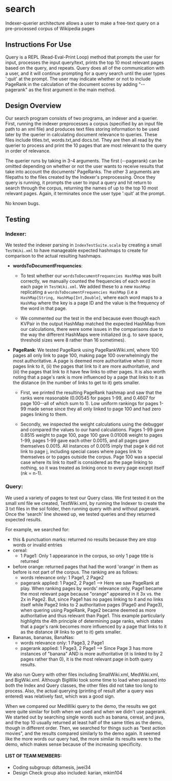 # search
Indexer-querier architecture allows a user to make a free-text query on a pre-processed corpus of Wikipedia pages

## Instructions For Use

Query is a REPL (Read-Eval-Print Loop) method that prompts the user for input,
processes the input query/text, prints the top 10 most relevant pages based on
the query, and repeats. Query does all of the communication
with a user, and it will continue prompting for a query search until the
user types ':quit' at the prompt. The user may indicate whether or not to
include PageRank in the calculation of the document scores by adding
"--pagerank" as the first argument in the main method.


## Design Overview

Our search program consists of two programs, an indexer and a querier. First,
running the indexer preprocesses a corpus (specified by an input file path to
an xml file) and produces text files storing information to be used later by
the querier in calculating document relevance to queries. These files include
titles.txt, words.txt,and docs.txt. They are then all read by the querier to
process and print the 10 pages that are most relevant
to the query in order of relevance.

The querier runs by taking in 3-4 arguments. The first (--pagerank) can be omitted
depending on whether or not the user wants to receive results that take into
account the documents' PageRanks. The other 3 arguments are filepaths to the
files created by the Indexer's preprocessing. Once they query is running, it
prompts the user to input a query and hit return to search through the corpus,
returning the names of up to the top 10 most relevant pages. Again, it
terminates once the user type ':quit' at the prompt.

No known bugs.

## Testing

### **Indexer**: 
We tested the indexer parsing in `IndexTestSuite.scala` by creating a
small `TestWiki.xml` to have manageable expected hashmaps to create for comparison
to the actual resulting hashmaps.
- **wordsToDocumentFrequencies**: 
  - To test whether our `wordsToDocumentFrequencies HashMap` was built correctly,
we manually counted the frequencies of each word in each page in `TestWiki.xml`.
We added these to a new `HashMap` replicating a `wordsToDocumentFrequencies
HashMap` (i.e a `HashMap[String, HashMap[Int,Double]`, where each word maps to
a `HashMap` where the key is a page ID and the value is the frequency of the
word in that page.

  - We commented our the test in the end because even though each KVPair in the
output HashMap matched the expected HashMap from our calculations, there were
some issues in the comparisons due to the way the different HashMaps were
initialized (e.g. to save space, threshold sizes were 8 rather than 16
sometimes).

- **PageRank**: We tested PageRank using PageRankWiki.xml, where 100 pages all only
link to page 100, making page 100 overwhelmingly the most authoritative. A page
is deemed more authoritative when (i) more pages link to it, (ii) the pages that
link to it are more authoritative, and (iii) the pages that link to it have few
links to other pages. It is also worth noting that a page's rank is more
influenced by a page that links to it as the distance (in the number of links
to get to it) gets smaller.

  - First, we printed the resulting PageRank hashmap and saw that the ranks were
reasonable (0.00545 for pages 1-99, and 0.4607 for page 100--all of which sum to
1). Low uniform rankings for pages 1-99 made sense since they all only linked
to page 100 and had zero pages linking to them.

  - Secondly, we inspected the weight calculations using the debugger and compared
the values to our hand calculations. Pages 1-99 gave 0.8515 weight to page 100,
page 100 gave 0.01008 weight to pages 1-99, pages 1-99 gave each other 0.0015,
and all pages gave themselves 0.0015. All instances of 0.0015 imply that page k
did not link to page j, including special cases where pages link to themselves
or to pages outside the corpus. Page 100 was a special case where its link to
itself is considered as the page linking to nothing, so it was treated as
linking once to every page except itself (nk = n-1).

### **Query**: 
We used a variety of pages to test our Query class. We first tested it on the
small xml file we created, TestWiki.xml, by running the Indexer to create the 3
txt files in the sol folder, then running query with and without pagerank.
Once the 'search' line showed up, we tested queries and they returned expected
results. 

For example, we searched for:
- this & punctuation marks: returned no results because they are stop
    words or invalid entries
- cereal:
    - 1 Page1: Only 1 appearance in the corpus, so only 1 page title is returned
- before orange: returned pages that had the word 'orange' in them as before is
    not part of the corpus. The ranking are as follows:
    - words relevance only: 1 Page1, 2 Page2
    - pagerank applied: 1 Page2, 2 Page1
    --> Here we saw PageRank at play. When ranking pages by words' relevance
    only, Page1 became the most relevant page because "orange" appeared in it 3x
    vs. the 2x in Page2. But, since Page1 has no pages linking to it and no
    links itself while Page2 links to 2 authoritative pages (Page0 and Page3),
    when quering using PageRank, Page2 became deemed as more authoritative
    and thus relevant than Page1. This example particularly highlights the 4th
    principle of determining page ranks, which states that a page's rank becomes
    more influenced by a page that links to it as the distance (# links
    to get to it) gets smaller.
- Bananas, bananas, BanaNas:
    - words relevance only: 1 Page3, 2 Page1
  - pagerank applied: 1 Page3, 2 Page1
  --> Since Page 3 has more instances of "banana" AND is more authoritative
  (it is linked to by 2 pages rather than 0), it is the most relevant page in
  both query results.

We also run Query with other files including SmallWiki.xml, MedWiki.xml, and
BigWiki.xml. Although BigWiki took some time to load when passed into both the
Index and Query classes, the other files did not take too long to process. Also,
the actual querying (printing of result after a query was entered) was
relatively fast, which was a good sign.

When we compared our MedWiki query to the demo, the results we got were
quite similar for both when we used and when we didn't use pagerank. We started
out by searching single words such as banana, cereal, and java, and the top 10
usually returned at least half of the same titles as the demo, though in
different order. Then, we searched for things such as "best action movies", and
the results compared similarly to the demo again. It seemed like the more words
our query had, the more similar its results were to the demo, which makes sense
because of the increasing specificity.

#### LIST OF TEAM MEMBERS:
 - Coding subgroup: ddtamesis, jwei34
 - Design Check group also included: karian, mkim104
